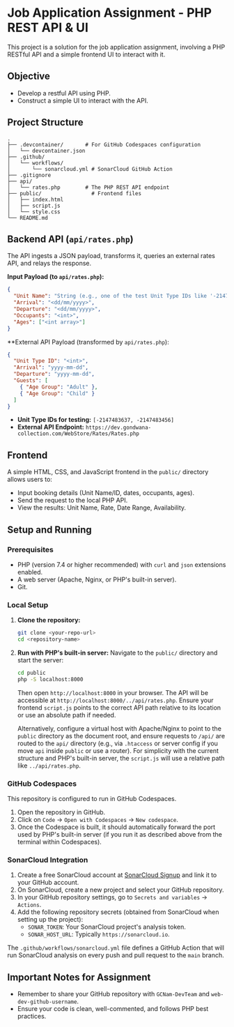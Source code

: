 # Job Application Assignment - PHP REST API & UI

This project is a solution for the job application assignment, involving a PHP RESTful API and a simple frontend UI to interact with it.

## Objective
- Develop a restful API using PHP.
- Construct a simple UI to interact with the API.

## Project Structure

```
.
├── .devcontainer/       # For GitHub Codespaces configuration
│   └── devcontainer.json
├── .github/
│   └── workflows/
│       └── sonarcloud.yml # SonarCloud GitHub Action
├── .gitignore
├── api/
│   └── rates.php        # The PHP REST API endpoint
├── public/                # Frontend files
│   ├── index.html
│   ├── script.js
│   └── style.css
└── README.md
```

## Backend API (`api/rates.php`)

The API ingests a JSON payload, transforms it, queries an external rates API, and relays the response.

**Input Payload (to `api/rates.php`):**
```json
{
  "Unit Name": "String (e.g., one of the test Unit Type IDs like '-2147483637')",
  "Arrival": "<dd/mm/yyyy>",
  "Departure": "<dd/mm/yyyy>",
  "Occupants": "<int>",
  "Ages": ["<int array>"]
}
```

**External API Payload (transformed by `api/rates.php`):
```json
{
  "Unit Type ID": "<int>",
  "Arrival": "yyyy-mm-dd",
  "Departure": "yyyy-mm-dd",
  "Guests": [
    { "Age Group": "Adult" },
    { "Age Group": "Child" }
  ]
}
```

- **Unit Type IDs for testing:** `[-2147483637, -2147483456]`
- **External API Endpoint:** `https://dev.gondwana-collection.com/WebStore/Rates/Rates.php`

## Frontend

A simple HTML, CSS, and JavaScript frontend in the `public/` directory allows users to:
- Input booking details (Unit Name/ID, dates, occupants, ages).
- Send the request to the local PHP API.
- View the results: Unit Name, Rate, Date Range, Availability.

## Setup and Running

### Prerequisites
- PHP (version 7.4 or higher recommended) with `curl` and `json` extensions enabled.
- A web server (Apache, Nginx, or PHP's built-in server).
- Git.

### Local Setup
1.  **Clone the repository:**
    ```bash
    git clone <your-repo-url>
    cd <repository-name>
    ```
2.  **Run with PHP's built-in server:**
    Navigate to the `public/` directory and start the server:
    ```bash
    cd public
    php -S localhost:8000
    ```
    Then open `http://localhost:8000` in your browser.
    The API will be accessible at `http://localhost:8000/../api/rates.php`. Ensure your frontend `script.js` points to the correct API path relative to its location or use an absolute path if needed.

    Alternatively, configure a virtual host with Apache/Nginx to point to the `public` directory as the document root, and ensure requests to `/api/` are routed to the `api/` directory (e.g., via `.htaccess` or server config if you move `api` inside `public` or use a router).
    For simplicity with the current structure and PHP's built-in server, the `script.js` will use a relative path like `../api/rates.php`.

### GitHub Codespaces
This repository is configured to run in GitHub Codespaces.
1.  Open the repository in GitHub.
2.  Click on `Code` -> `Open with Codespaces` -> `New codespace`.
3.  Once the Codespace is built, it should automatically forward the port used by PHP's built-in server (if you run it as described above from the terminal within Codespaces).

### SonarCloud Integration
1.  Create a free SonarCloud account at [SonarCloud Signup](https://www.sonarsource.com/products/sonarcloud/signup-free/) and link it to your GitHub account.
2.  On SonarCloud, create a new project and select your GitHub repository.
3.  In your GitHub repository settings, go to `Secrets and variables` -> `Actions`.
4.  Add the following repository secrets (obtained from SonarCloud when setting up the project):
    *   `SONAR_TOKEN`: Your SonarCloud project's analysis token.
    *   `SONAR_HOST_URL`: Typically `https://sonarcloud.io`.

The `.github/workflows/sonarcloud.yml` file defines a GitHub Action that will run SonarCloud analysis on every push and pull request to the `main` branch.

## Important Notes for Assignment
- Remember to share your GitHub repository with `GCNam-DevTeam` and `web-dev-github-username`.
- Ensure your code is clean, well-commented, and follows PHP best practices.
